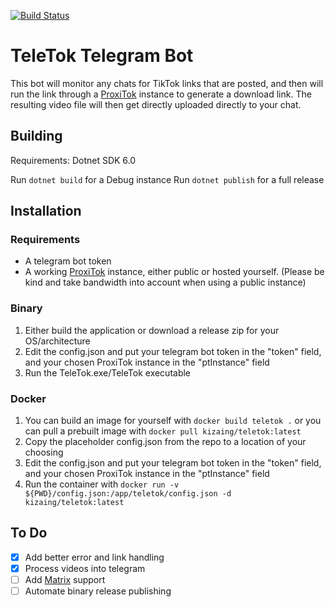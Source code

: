 [![Build Status](https://ci.kizaing.ca/api/badges/kizaing/TeleTok/status.svg)](https://ci.kizaing.ca/kizaing/TeleTok)

# TeleTok Telegram Bot
This bot will monitor any chats for TikTok links that are posted, and then will run the link through a [ProxiTok](https://github.com/pablouser1/ProxiTok) instance to generate a download link. The resulting video file will then get directly uploaded directly to your chat.

## Building
Requirements: Dotnet SDK 6.0

Run `dotnet build` for a Debug instance
Run `dotnet publish` for a full release

## Installation
### Requirements
 * A telegram bot token
 * A working [ProxiTok](https://github.com/pablouser1/ProxiTok) instance, either public or hosted yourself. (Please be kind and take bandwidth into account when using a public instance)

### Binary
 1. Either build the application or download a release zip for your OS/architecture
 2. Edit the config.json and put your telegram bot token in the "token" field, and your chosen ProxiTok instance in the "ptInstance" field
 3. Run the TeleTok.exe/TeleTok executable

### Docker
 1. You can build an image for yourself with `docker build teletok .` or you can pull a prebuilt image with `docker pull kizaing/teletok:latest`
 2. Copy the placeholder config.json from the repo to a location of your choosing
 3. Edit the config.json and put your telegram bot token in the "token" field, and your chosen ProxiTok instance in the "ptInstance" field
 4. Run the container with `docker run -v ${PWD}/config.json:/app/teletok/config.json -d kizaing/teletok:latest`


## To Do
 - [x] Add better error and link handling
 - [x] Process videos into telegram
 - [ ] Add [Matrix](https://matrix.org) support
 - [ ] Automate binary release publishing